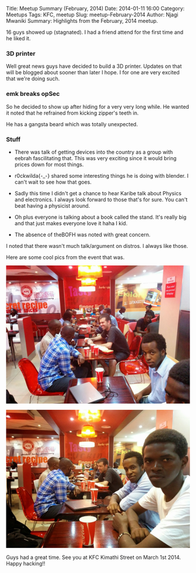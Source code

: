 Title: Meetup Summary (February, 2014)
Date: 2014-01-11 16:00
Category: Meetups
Tags: KFC, meetup
Slug: meetup-February-2014
Author: Njagi Mwaniki
Summary: Highlights from the February, 2014 meetup.


16 guys showed up (stagnated).
I had a friend attend for the first time and he liked it.


### 3D printer

Well great news guys have decided to build a 3D printer. Updates on that will be blogged about sooner than later I hope. I for one are very excited that we're doing such.

### emk breaks opSec
So he decided to show up after hiding for a very very long while. He wanted it noted that he refrained from kicking zipper's teeth in. 

He has a gangsta beard which was totally unexpected.

### Stuff

* There was talk of getting devices into the country as a group with eebrah fascilitating that. This was very exciting since it would bring prices down for most things.

* r0ckwilda{-_-} shared some interesting things he is doing with blender. I can't wait to see how that goes.

* Sadly this time I didn't get a chance to hear Karibe talk about Physics and electronics. I always look forward to those that's for sure. You can't beat having a physicist around.


* Oh plus everyone is talking about a book called the stand. It's really big and that just makes everyone love it haha I kid.

* The absence of theBOFH was noted with great concern.

I noted that there wasn't much talk/argument on distros. I always like those.


Here are some cool pics from the event that was.

![Group shot0](/images/meetup-february-2014-0.jpg  "Nairobi GNU/Linux Users Group members")
 
![Group shot1](/images/meetup-february-2014-1.jpg  "Nairobi GNU/Linux Users Group members")
 
Guys had a great time. See you at KFC Kimathi Street on March 1st 2014.
Happy hacking!!
